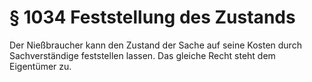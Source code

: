 # § 1034 Feststellung des Zustands
Der Nießbraucher kann den Zustand der Sache auf seine Kosten durch Sachverständige feststellen lassen. Das gleiche Recht steht dem Eigentümer zu.